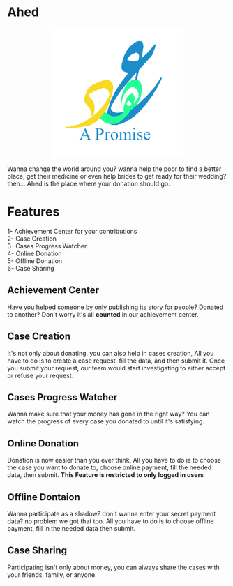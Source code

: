 # Ahed
<p align="center"><img src="https://github.com/Ogive23/Ahed/blob/main/screenshots/Ahed%20white%20background%20rounded.png" width="300"></p>

Wanna change the world around you? wanna help the poor to find a better place, get their medicine or even help brides to get ready for their wedding? then...
Ahed is the place where your donation should go.<br>
# Features
1- Achievement Center for your contributions<br>
2- Case Creation<br>
3- Cases Progress Watcher<br>
4- Online Donation<br>
5- Offline Donation<br>
6- Case Sharing<br>

## Achievement Center
Have you helped someone by only publishing its story for people? Donated to another? Don't worry it's all **counted** in our achievement center.

## Case Creation

It's not only about donating, you can also help in cases creation, All you have to do is to create a case request, fill the data, and then submit it.
Once you submit your request, our team would start investigating to either accept or refuse your request.

## Cases Progress Watcher

Wanna make sure that your money has gone in the right way? You can watch the progress of every case you donated to until it's satisfying.

## Online Donation

Donation is now easier than you ever think, All you have to do is to choose the case you want to donate to, choose online payment, fill the needed data, then submit.
**This Feature is restricted to only logged in users**

## Offline Dontaion

Wanna participate as a shadow? don't wanna enter your secret payment data? no problem we got that too.
All you have to do is to choose offline payment, fill in the needed data then submit.

## Case Sharing

Participating isn't only about money, you can always share the cases with your friends, family, or anyone.

